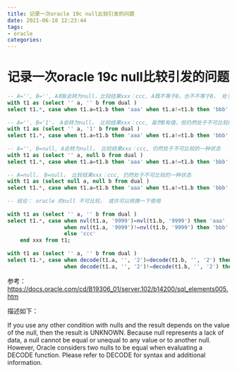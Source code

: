 ```yaml
---
title: 记录一次oracle 19c null比较引发的问题
date: 2021-06-18 12:23:44
tags:
- oracle
categories:
---
```


# 记录一次oracle 19c null比较引发的问题

```sql
-- A='', B='', A和B会转为null，比较结果xxx：ccc, A既不等于B，也不不等于B， 处于不可比较的一种状态
with t1 as (select '' a, '' b from dual )
select t1.*, case when t1.a=t1.b then 'aaa' when t1.a!=t1.b then 'bbb' else 'ccc' end xxx from t1;
 
-- A='', B='1'， A会转为null， 比较结果xxx：ccc, 虽然B有值，但仍然处于不可比较的一种状态
with t1 as (select '' a, '1' b from dual )
select t1.*, case when t1.a=t1.b then 'aaa' when t1.a!=t1.b then 'bbb' else 'ccc' end xxx from t1;
 
-- A='', B=null, A会转为null， 比较结果xxx：ccc, 仍然处于不可比较的一种状态
with t1 as (select '' a, null b from dual )
select t1.*, case when t1.a=t1.b then 'aaa' when t1.a!=t1.b then 'bbb' else 'ccc' end xxx from t1;
 
-- A=null， B=null， 比较结果xxx：ccc, 仍然处于不可比较的一种状态
with t1 as (select null a, null b from dual )
select t1.*, case when t1.a=t1.b then 'aaa' when t1.a!=t1.b then 'bbb' else 'ccc' end xxx from t1;
 
-- 结论： oracle 的null 不可比较， 或许可以转换一下使用
 
with t1 as (select '' a, '' b from dual )
select t1.*, case when nvl(t1.a, '9999')=nvl(t1.b, '9999') then 'aaa'
                  when nvl(t1.a, '9999')!=nvl(t1.b, '9999') then 'bbb'
                  else 'ccc'
    end xxx from t1;
 
with t1 as (select '' a, '' b from dual )
select t1.*, case when decode(t1.a, '', '2')=decode(t1.b, '', '2') then 'aaa'
                  when decode(t1.a, '', '2')!=decode(t1.b, '', '2') then 'bbb' else 'ccc' end xxx from t1;
```

参考：
https://docs.oracle.com/cd/B19306_01/server.102/b14200/sql_elements005.htm

描述如下：

If you use any other condition with nulls and the result depends on the value of the null, then the result is UNKNOWN. Because null represents a lack of data, a null cannot be equal or unequal to any value or to another null. However, Oracle considers two nulls to be equal when evaluating a DECODE function. Please refer to DECODE for syntax and additional information.

